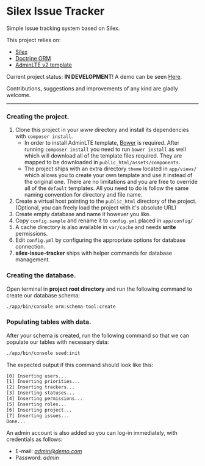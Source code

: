 # Silex Issue Tracker

Simple Issue tracking system based on Silex.

This project relies on:
* [Silex](https://github.com/silexphp/Silex)
* [Doctrine ORM](https://github.com/doctrine/doctrine2)
* [AdminLTE v2 template](https://github.com/almasaeed2010/AdminLTE)

Current project status: **IN DEVELOPMENT**! A demo can be seen [Here](http://tracker.devzone.eu).

Contributions, suggestions and improvements of any kind are gladly welcome.

---

### Creating the project.

1. Clone this project in your *www* directory and install its dependencies with `composer install`.
   * In order to install AdminLTE template, [Bower](http://bower.io) is required. After running `composer install` you need to run `bower install` as well which will download all of the template files required. They are mapped to be downloaded in `public_html/assets/components`.
   * The project ships with an extra directory `theme` located in `app/views/` which allows you to create your own template and use it instead of the original one. There are no limitations and you are free to override all of the `default` templates. All you need to do is follow the same naming convention for directory and file name.
2. Create a virtual host pointing to the `public_html` directory of the project. (Optional, you can freely load the project with it's absolute URL)
3. Create empty database and name it however you like.
4. Copy `config.sample` and rename it to `config.yml` placed in `app/config/`
5. A cache directory is also available in `var/cache` and needs **write** permissions.
6. Edit `config.yml` by configuring the appropriate options for database connection.
7. **silex-issue-tracker** ships with helper commands for database management.

### Creating the database.

Open terminal in **project root directory** and run the following command to create our database schema:

```bash
./app/bin/console orm:schema-tool:create
```

### Populating tables with data.

After your schema is created, run the following command so that we can populate our tables with necessary data:

```bash
./app/bin/console seed:init
```

The expected output if this command should look like this:

```bash
[0] Inserting users...
[1] Inserting priorities...
[2] Inserting trackers...
[3] Inserting statuses...
[4] Inserting permissions...
[5] Inserting roles...
[6] Inserting project...
[7] Inserting issues...
Done...

```

An admin account is also added so you can log-in immediately, with credentials as follows:
* E-mail:   *admin@demo.com*
* Password: *admin*


